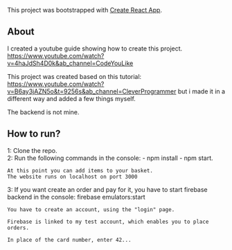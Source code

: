 This project was bootstrapped with [Create React App](https://github.com/facebook/create-react-app).

## About

I created a youtube guide showing how to create this project.
https://www.youtube.com/watch?v=4haJdSh4D0k&ab_channel=CodeYouLike

This project was created based on this tutorial:
https://www.youtube.com/watch?v=B6ay3jAZN5o&t=9256s&ab_channel=CleverProgrammer
but i made it in a different way and added a few things myself.

The backend is not mine.

## How to run?

1: Clone the repo.<br/>
2: Run the following commands in the console: - npm install - npm start.

    At this point you can add items to your basket.
    The website runs on localhost on port 3000

3: If you want create an order and pay for it, you have to start firebase backend in the console: firebase emulators:start

    You have to create an account, using the "login" page.

    Firebase is linked to my test account, which enables you to place orders.

    In place of the card number, enter 42...
